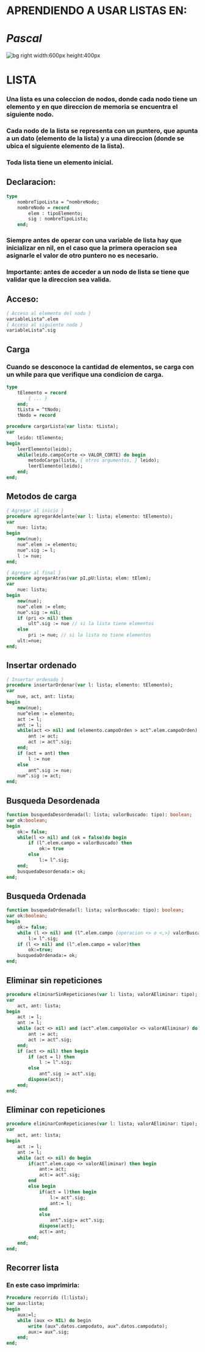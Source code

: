 # **APRENDIENDO A USAR LISTAS EN:**
# *Pascal*
![bg right width:600px height:400px](./data/pascal.png)

# **LISTA**

### Una lista es una coleccion de nodos, donde cada nodo tiene un elemento y en que direccion de memoria se encuentra el siguiente nodo.

### Cada nodo de la lista se representa con un puntero, que apunta a un dato (elemento de la lista) y a una direccion (donde se ubica el siguiente elemento de la lista).
### Toda lista tiene un elemento inicial.

## **Declaracion:**
````pascal
type
    nombreTipoLista = ^nombreNodo;
    nombreNodo = record
        elem : tipoElemento;
        sig : nombreTipoLista;
    end;
````
### Siempre antes de operar con una variable de lista hay que inicializar en nil, en el caso que la primera operacion sea asignarle el valor de otro puntero no es necesario.

### **Importante:** antes de acceder a un nodo de lista se tiene que validar que la direccion sea valida.

## **Acceso:**

````pascal
{ Acceso al elemento del nodo }
variableLista^.elem
{ Acceso al siguiente nodo }
variableLista^.sig
````

## **Carga**
### Cuando se desconoce la cantidad de elementos, se carga con un while para que verifique una condicion de carga.
````pascal
type
    tElemento = record
        { ... }
    end;
    tLista = ^tNodo;
    tNodo = record

procedure cargarLista(var lista: tLista);
var
    leido: tElemento;
begin
    leerElemento(leido);
    while(leido.campoCorte <> VALOR_CORTE) do begin
        metodoCarga(lista, { otros argumentos, } leido);
        leerElemento(leido);
    end;
end;
````

## **Metodos de carga**
````pascal
{ Agregar al inicio }
procedure agregarAdelante(var l: lista; elemento: tElemento);
var
    nue: lista;
begin
    new(nue);
    nue^.elem := elemento;
    nue^.sig := l;
    l := nue;
end;

{ Agregar al final }
procedure agregarAtras(var pI,pU:lista; elem: tElem);
var
    nue: lista;
begin
    new(nue);
    nue^.elem := elem;
    nue^.sig := nil;
    if (pri <> nil) then
        ult^.sig := nue // si la lista tiene elementos
    else
        pri := nue; // si la lista no tiene elementos
    ult:=nue;
end;
````

## **Insertar ordenado**
````pascal
{ Insertar ordenado }
procedure insertarOrdenar(var l: lista; elemento: tElemento);
var
    nue, act, ant: lista;
begin
    new(nue);
    nue^elem := elemento;
    act := l;
    ant := l;
    while(act <> nil) and (elemento.campoOrden > act^.elem.campoOrden) do begin
        ant := act;
        act := act^.sig;
    end;
    if (act = ant) then
        l := nue
    else
        ant^.sig := nue;
    nue^.sig := act;
end;
````

## **Busqueda Desordenada**
````pascal
function busquedaDesordenada(l: lista; valorBuscado: tipo): boolean;
var ok:boolean;
begin
    ok:= false;
    while(l <> nil) and (ok = false)do begin
        if (l^.elem.campo = valorBuscado) then
            ok:= true
        else
            l:= l^.sig;
    end;
    busquedaDesordenada:= ok;
end;
````
## **Busqueda Ordenada**
````pascal
function busquedaOrdenada(l: lista; valorBuscado: tipo): boolean;
var ok:boolean;
begin
    ok:= false;
    while (l <> nil) and (l^.elem.campo {operacion <> o <,>} valorBuscado) do
        l:= l^.sig;
    if (l <> nil) and (l^.elem.campo = valor)then
        ok:=true;
    busquedaOrdenada:= ok;
end;
````


## **Eliminar sin repeticiones**
````pascal
procedure eliminarSinRepeticiones(var l: lista; valorAEliminar: tipo);
var
    act, ant: lista;
begin
    act := l;
    ant := l;
    while (act <> nil) and (act^.elem.campoValor <> valorAEliminar) do begin
        ant := act;
        act := act^.sig;
    end;
    if (act <> nil) then begin
        if (act = l) then
            l := l^.sig;
        else
            ant^.sig := act^.sig;
        dispose(act);
    end;
end;
````

## **Eliminar con repeticiones**
````pascal
procedure eliminarConRepeticiones(var l: lista; valorAEliminar: tipo);
var
    act, ant: lista;
begin
    act := l;
    ant := l;
    while (act <> nil) do begin
        if(act^.elem.capo <> valorAEliminar) then begin
            ant:= act;
            act:= act^.sig;
        end
        else begin
            if(act = l)then begin
                l:= act^.sig;
                ant:= l;
            end
            else
                ant^.sig:= act^.sig;
            dispose(act);
            act:= ant;
        end;
    end;
end;
````

## **Recorrer lista**
### En este caso imprimirla:
````pascal
Procedure recorrido (l:lista);​
var aux:lista;
begin
    aux:=l;
    while (aux <> NIL) do begin​
        write (aux^.datos.campodato,​ aux^.datos.campodato);​
        aux:= aux^.sig​;
    end;​
end;
````